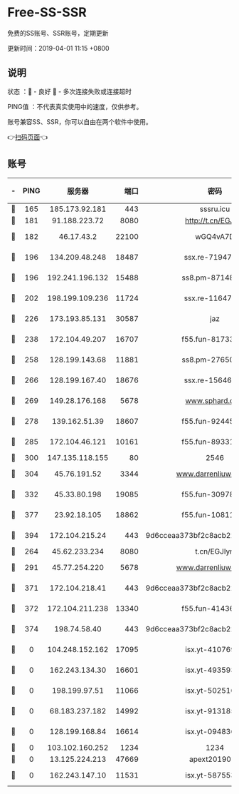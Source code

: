 # Free-SS-SSR

免费的SS账号、SSR账号，定期更新

更新时间：2019-04-01 11:15 +0800

## 说明

状态     ：🙂 - 良好 🙁 - 多次连接失败或连接超时

PING值   ：不代表真实使用中的速度，仅供参考。

账号兼容SS、SSR，你可以自由在两个软件中使用。

👉[扫码页面](https://liesauer.github.io/Free-SS-SSR/)👈

## 账号

|-|PING|服务器|端口|密码|加密方式|区域|
|:----:|:----:|:-----:|-----:|:----:|:----:|:----:|
|🙂|165|185.173.92.181|443|sssru.icu|rc4-md5|RU|
|🙂|181|91.188.223.72|8080|http://t.cn/EGJIyrl|rc4-md5|RU|
|🙂|182|46.17.43.2|22100|wGQ4vA7D|aes-256-gcm|RU|
|🙂|196|134.209.48.248|18487|ssx.re-71947095|aes-256-cfb|US|
|🙂|196|192.241.196.132|15488|ss8.pm-87148177|aes-256-cfb|US|
|🙂|202|198.199.109.236|11724|ssx.re-11647180|aes-256-cfb|US|
|🙂|226|173.193.85.131|30587|jaz|aes-256-cfb|US|
|🙂|238|172.104.49.207|16707|f55.fun-81733615|aes-256-cfb|SG|
|🙂|258|128.199.143.68|11881|ss8.pm-27650845|aes-256-cfb|SG|
|🙂|266|128.199.167.40|18676|ssx.re-15646826|aes-256-cfb|SG|
|🙂|269|149.28.176.168|5678|www.sphard.com|aes-256-cfb|AU|
|🙂|278|139.162.51.39|18607|f55.fun-92445990|aes-256-cfb|SG|
|🙂|285|172.104.46.121|10161|f55.fun-89331338|aes-256-cfb|SG|
|🙂|300|147.135.118.155|80|2546|chacha20|US|
|🙂|304|45.76.191.52|3344|www.darrenliuwei.com|aes-256-cfb|JP|
|🙂|332|45.33.80.198|19085|f55.fun-30978462|aes-256-cfb|US|
|🙂|377|23.92.18.105|18862|f55.fun-10811228|aes-256-cfb|US|
|🙂|394|172.104.215.24|443|9d6cceaa373bf2c8acb22e60b6a58be6|aes-256-cfb|US|
|🙂|264|45.62.233.234|8080|t.cn/EGJIyrl|rc4-md5|CA|
|🙂|291|45.77.254.220|5678|www.darrenliuwei.com|aes-256-cfb|SG|
|🙂|371|172.104.218.41|443|9d6cceaa373bf2c8acb22e60b6a58be6|aes-256-cfb|US|
|🙂|372|172.104.211.238|13340|f55.fun-41436212|aes-256-cfb|US|
|🙂|374|198.74.58.40|443|9d6cceaa373bf2c8acb22e60b6a58be6|aes-256-cfb|US|
|🙁|0|104.248.152.162|17095|isx.yt-41076974|aes-256-cfb|SG|
|🙁|0|162.243.134.30|16601|isx.yt-49359357|aes-256-cfb|US|
|🙁|0|198.199.97.51|11066|isx.yt-50251647|aes-256-cfb|US|
|🙁|0|68.183.237.182|14992|isx.yt-91318565|aes-256-cfb|SG|
|🙁|0|128.199.168.84|16614|isx.yt-09483649|aes-256-cfb|SG|
|🙁|0|103.102.160.252|1234|1234|rc4-md5|JP|
|🙁|0|13.125.224.213|47669|apext2019001|chacha20|KR|
|🙁|0|162.243.147.10|11531|isx.yt-58755378|aes-256-cfb|US|
